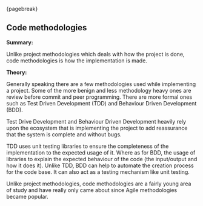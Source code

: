 {pagebreak}

## Code methodologies
**Summary:**

Unlike project methodologies which deals with how the project is done, code methodologies is how the implementation is made.

**Theory:**

Generally speaking there are a few methodologies used while implementing a project. Some of the more benign and less methodology heavy ones are review before commit and peer programming. There are more formal ones such as Test Driven Development (TDD) and Behaviour Driven Development (BDD).

Test Drive Development and Behaviour Driven Development heavily rely upon the ecosystem that is implementing the project to add reassurance that the system is complete and without bugs.

TDD uses unit testing libraries to ensure the completeness of the implementation to the expected usage of it.
Where as for BDD, the usage of libraries to explain the expected behaviour of the code (the input/output and how it does it). Unlike TDD, BDD can help to automate the creation process for the code base. It can also act as a testing mechanism like unit testing.

Unlike project methodologies, code methodologies are a fairly young area of study and have really only came about since Agile methodologies became popular.